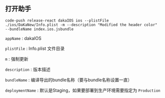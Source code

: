 ## 打开助手

```
code-push release-react dakaIOS ios --plistFile ./ios/DaKaNew/Info.plist -m --description "Modified the header color" --bundleName index.ios.jsbundle
```

`appName` : dakaIOS

`plistFile` : Info.plist 文件目录

`m` : 强制更新

`description` : 版本描述

`bundleName` : 编译导出的bundle名称（要与bundle名称设置一直）

`deploymentName` : 默认是Staging，如果要部署到生产环境需要指定为 `Production`

